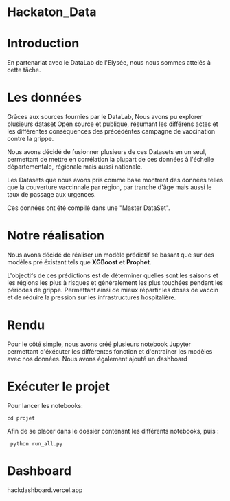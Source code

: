# Hackaton_Data

# __Introduction__

En partenariat avec le DataLab de l'Elysée, nous nous sommes attelés à cette tâche.

# __Les données__

Grâces aux sources fournies par le DataLab, Nous avons pu explorer plusieurs dataset Open source et publique, résumant les différens actes et les différentes conséquences des précédéntes campagne de vaccination contre la grippe.

Nous avons décidé de fusionner plusieurs de ces Datasets en un seul, permettant de mettre en corrélation la plupart de ces données à l'échelle départementale, régionale mais aussi nationale.

Les Datasets que nous avons pris comme base montrent des données telles que la couverture vaccinnale par région, par tranche d'âge mais aussi le taux de passage aux urgences.

Ces données ont été compilé dans une "Master DataSet".

# Notre réalisation

Nous avons décidé de réaliser un modèle prédictif se basant que sur des modèles pré éxistant tels que  **XGBoost** et **Prophet**.

L'objectifs de ces prédictions est de déterminer quelles sont les saisons et les régions les plus à risques et généralement les plus touchées pendant les périodes de grippe. Permettant ainsi de mieux répartir les doses de vaccin et de réduire la pression sur les infrastructures hospitalière.

# Rendu

Pour le côté simple, nous avons créé plusieurs notebook Jupyter  permettant d'éxécuter les différentes fonction et d'entrainer les modèles avec nos données.
Nous avons également ajouté un dashboard

# Exécuter le projet

Pour lancer les notebooks:

``cd projet``

Afin de se placer dans le dossier contenant les différents notebooks, puis :

`` python run_all.py``


# Dashboard


hackdashboard.vercel.app

